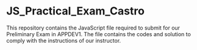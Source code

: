 # JS_Practical_Exam_Castro
This repository contains the JavaScript file required to submit for our Preliminary Exam in APPDEV1.
The file contains the codes and solution to comply with the instructions of our instructor.